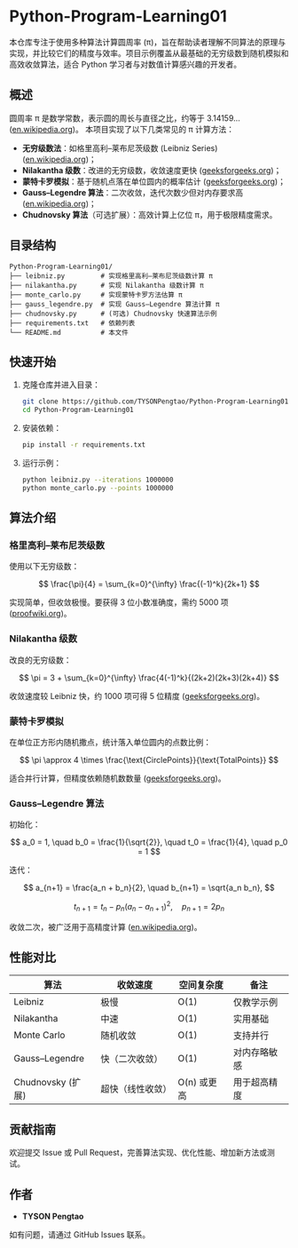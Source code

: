 # Python-Program-Learning01

本仓库专注于使用多种算法计算圆周率 (π)，旨在帮助读者理解不同算法的原理与实现，并比较它们的精度与效率。项目示例覆盖从最基础的无穷级数到随机模拟和高效收敛算法，适合 Python 学习者与对数值计算感兴趣的开发者。

## 概述

圆周率 π 是数学常数，表示圆的周长与直径之比，约等于 3.14159… ([en.wikipedia.org](https://en.wikipedia.org/wiki/Pi?utm_source=chatgpt.com))。
本项目实现了以下几类常见的 π 计算方法：

* **无穷级数法**：如格里高利–莱布尼茨级数 (Leibniz Series) ([en.wikipedia.org](https://en.wikipedia.org/wiki/Leibniz_formula_for_%CF%80?utm_source=chatgpt.com))；
* **Nilakantha 级数**：改进的无穷级数，收敛速度更快 ([geeksforgeeks.org](https://www.geeksforgeeks.org/calculate-pi-using-nilkanthas-series/?utm_source=chatgpt.com))；
* **蒙特卡罗模拟**：基于随机点落在单位圆内的概率估计 ([geeksforgeeks.org](https://www.geeksforgeeks.org/estimating-value-pi-using-monte-carlo/?utm_source=chatgpt.com))；
* **Gauss–Legendre 算法**：二次收敛，迭代次数少但对内存要求高 ([en.wikipedia.org](https://en.wikipedia.org/wiki/Gauss%E2%80%93Legendre_algorithm?utm_source=chatgpt.com))；
* **Chudnovsky 算法**（可选扩展）：高效计算上亿位 π，用于极限精度需求。

## 目录结构

```plaintext
Python-Program-Learning01/
├── leibniz.py         # 实现格里高利–莱布尼茨级数计算 π
├── nilakantha.py      # 实现 Nilakantha 级数计算 π
├── monte_carlo.py     # 实现蒙特卡罗方法估算 π
├── gauss_legendre.py  # 实现 Gauss–Legendre 算法计算 π
├── chudnovsky.py      # (可选) Chudnovsky 快速算法示例
├── requirements.txt   # 依赖列表
└── README.md          # 本文件
```

## 快速开始

1. 克隆仓库并进入目录：

   ```bash
   git clone https://github.com/TYSONPengtao/Python-Program-Learning01.git
   cd Python-Program-Learning01
   ```
2. 安装依赖：

   ```bash
   pip install -r requirements.txt
   ```
3. 运行示例：

   ```bash
   python leibniz.py --iterations 1000000
   python monte_carlo.py --points 1000000
   ```

## 算法介绍

### 格里高利–莱布尼茨级数

使用以下无穷级数：

$$
\frac{\pi}{4} = \sum_{k=0}^{\infty} \frac{(-1)^k}{2k+1}
$$

实现简单，但收敛极慢。要获得 3 位小数准确度，需约 5000 项 ([proofwiki.org](https://proofwiki.org/wiki/Leibniz%27s_Formula_for_Pi?utm_source=chatgpt.com))。

### Nilakantha 级数

改良的无穷级数：

$$
\pi = 3 + \sum_{k=0}^{\infty} \frac{4(-1)^k}{(2k+2)(2k+3)(2k+4)}
$$

收敛速度较 Leibniz 快，约 1000 项可得 5 位精度 ([geeksforgeeks.org](https://www.geeksforgeeks.org/calculate-pi-using-nilkanthas-series/?utm_source=chatgpt.com))。

### 蒙特卡罗模拟

在单位正方形内随机撒点，统计落入单位圆内的点数比例：

$$
\pi \approx 4 \times \frac{\text{CirclePoints}}{\text{TotalPoints}}
$$

适合并行计算，但精度依赖随机数数量 ([geeksforgeeks.org](https://www.geeksforgeeks.org/estimating-value-pi-using-monte-carlo/?utm_source=chatgpt.com))。

### Gauss–Legendre 算法

初始化：

$$
a_0 = 1, \quad b_0 = \frac{1}{\sqrt{2}}, \quad t_0 = \frac{1}{4}, \quad p_0 = 1
$$

迭代：

$$
a_{n+1} = \frac{a_n + b_n}{2}, \quad b_{n+1} = \sqrt{a_n b_n},
$$

$$
t_{n+1} = t_n - p_n(a_n - a_{n+1})^2, \quad p_{n+1} = 2p_n
$$

收敛二次，被广泛用于高精度计算 ([en.wikipedia.org](https://en.wikipedia.org/wiki/Gauss%E2%80%93Legendre_algorithm?utm_source=chatgpt.com))。

## 性能对比

| 算法              | 收敛速度     | 空间复杂度    | 备注     |
| --------------- | -------- | -------- | ------ |
| Leibniz         | 极慢       | O(1)     | 仅教学示例  |
| Nilakantha      | 中速       | O(1)     | 实用基础   |
| Monte Carlo     | 随机收敛     | O(1)     | 支持并行   |
| Gauss–Legendre  | 快（二次收敛）  | O(1)     | 对内存略敏感 |
| Chudnovsky (扩展) | 超快（线性收敛） | O(n) 或更高 | 用于超高精度 |

## 贡献指南

欢迎提交 Issue 或 Pull Request，完善算法实现、优化性能、增加新方法或测试。

## 作者

* **TYSON Pengtao**

如有问题，请通过 GitHub Issues 联系。
